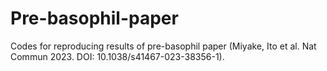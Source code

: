 # Pre-basophil-paper
Codes for reproducing results of pre-basophil paper 
(Miyake, Ito et al. Nat Commun 2023. DOI: 10.1038/s41467-023-38356-1).
